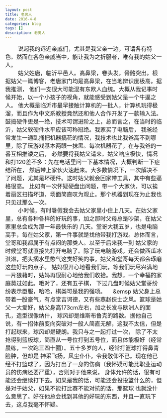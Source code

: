 ```yaml
---
layout: post
title: 老男人
date: 2016-4-8
categories: blog
tags: []
description: 老男人
---
```

<font size="4">
&emsp;&emsp;
说起我的远近亲戚们，尤其是我父亲一边，可谓各有特色。然而在各色亲戚当中，能让我为之折服者，唯有我的姑父一人。<br/>
&emsp;&emsp;
姑父姓唐，临沂平邑人。高鼻梁，卷头发，骨骼突出。根据姑父一篇博客，老唐家门均是高鼻梁，在当地辨识度极高。据我推测，
他们一支很大可能混有东欧人血统。大概从我记事时候开始，以一个小孩子的视角，就能感受到姑父是一个牛逼之人。
他大概是临沂市最早接触计算机的一批人，计算机玩得极溜，而且作为中文系教授竟然还和他人合作开发了一款输入法。
鼓捣硬件更是一绝，技术可谓进阶之上，总而言之，在当时的临沂，姑父软硬件水平应该可称冠绝。我家买了电脑后，
我爸经常发生一通乱捅把机器搞花的情况，我技术也比我爸高不到哪里，除了玩游戏基本两眼一抹黑。每次机器花了，在与我爸的一番互相推诿之后，
必然要将我姑父请来。姑父响应极快，情况和打120差不多：先在电话里问一下基本情况，大概判断一下症结所在，
然后带上家伙火速赶来。大多数情况下，一次解决不了问题，尤其是坏硬件。这时姑父就会回家带工具，其中有些逼格很高。
比如有一次怀疑硬盘出问题，带一个大家伙，可以挨着扇区扫描坏道，场面简直叹为观止。那个机器到现在为止我也只见过那么一次。<br/>
&emsp;&emsp;
小时候，有时暑假我会去姑父家里小住上几天。在姑父家里，总有各种各样的好玩的事，加之那时父母总是吵架，在姑父家里总会成为那一年最快乐的
几天。堂哥大我五岁，也是电脑高手，每在姑父家，第一件事就是找他带我打游戏。总体而言，堂哥和我都属于有点闷的那类人。以至于后来我一到
姑父家的时候堂哥就直接先打开电脑了。除了玩电脑游戏，还会做西瓜冰淇淋，把头搁水里憋气这类好笑的事，姑父和堂哥每天都会琢磨这些好玩的点子。
姑妈很开心地看我们玩，等我们玩尽兴满地一片狼藉时，姑妈再很耐心地给我们收拾。我想，一个幸福的家庭莫过如此。哦对了，还有五子棋，
下过几盘时候姑父堂哥纷纷表示臣服，哈哈，棋类可是我的强项。
&emsp;&emsp
姑父身上总带着一股豪气，有点堂吉诃德，又有些燕赵侠士之风。篮球是姑父一大爱好，姑父身高173cm左右，加之长发与欧洲人的面孔，造型很像纳什，
球风却是维斯布鲁克的路数。据他自己说，有一招体前变向突破对一般人简直无解，这我不太信，但是打起球来，球风却是硬朗。我只与之一起打过一次，
除了不太抢得到篮板球，简直从一号位打到五号位，而且体能极好（经常晨练，一次跑三四十圈）。五十多岁的人，经常打篮球打得鼻青脸肿，但却是
神采飞扬，风尘仆仆，令我敬仰不已。现在他已经不打篮球了，因为打出了一身的伤病（我怀疑可能比职业运动员的伤病还要严重），否则对于他来说，
身体允许的话，很有可能还会继续打下去。如果是我的话，可能还会投投篮什么的，但是对于姑父，如果不能打比赛不能对抗的话，那篮球
也就没什么意思了。好在他总会找到其他的好玩的东西，并且一直玩下去，这点我毫不怀疑。
</font>


---

